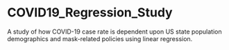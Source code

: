 # COVID19_Regression_Study
A study of how COVID-19 case rate is dependent upon US state population demographics and mask-related policies using linear regression.
